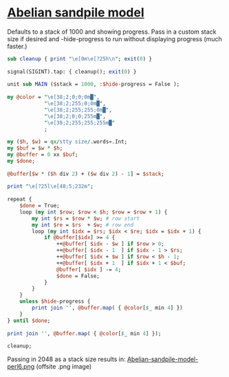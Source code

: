 [1]: https://rosettacode.org/wiki/Abelian_sandpile_model

# [Abelian sandpile model][1]

Defaults to a stack of 1000 and showing progress. Pass in a custom stack size if desired and -hide-progress to run without displaying progress (much faster.)

```perl
sub cleanup { print "\e[0m\e[?25h\n"; exit(0) }
 
signal(SIGINT).tap: { cleanup(); exit(0) }
 
unit sub MAIN ($stack = 1000, :$hide-progress = False );
 
my @color = "\e[38;2;0;0;0m█",
            "\e[38;2;255;0;0m█",
            "\e[38;2;255;255;0m█",
            "\e[38;2;0;0;255m█",
            "\e[38;2;255;255;255m█"
            ;
 
my ($h, $w) = qx/stty size/.words».Int;
my $buf = $w * $h;
my @buffer = 0 xx $buf;
my $done;
 
@buffer[$w * ($h div 2) + ($w div 2) - 1] = $stack;
 
print "\e[?25l\e[48;5;232m";
 
repeat {
    $done = True;
    loop (my int $row; $row < $h; $row = $row + 1) {
        my int $rs = $row * $w; # row start
        my int $re = $rs  + $w; # row end
        loop (my int $idx = $rs; $idx < $re; $idx = $idx + 1) {
            if @buffer[$idx] >= 4 {
                ++@buffer[ $idx - $w ] if $row > 0;
                ++@buffer[ $idx - 1  ] if $idx - 1 > $rs;
                ++@buffer[ $idx + $w ] if $row < $h - 1;
                ++@buffer[ $idx + 1  ] if $idx + 1 < $buf;
                @buffer[ $idx ] -= 4;
                $done = False;
            }
        }
    }
    unless $hide-progress {
        print join '', @buffer.map( { @color[$_ min 4] })
    }
} until $done;
 
print join '', @buffer.map( { @color[$_ min 4] });
 
cleanup;
```


Passing in 2048 as a stack size results in: [Abelian-sandpile-model-perl6.png](https://github.com/thundergnat/rc/blob/master/img/Abelian-sandpile-model-perl6.png) (offsite .png image)
